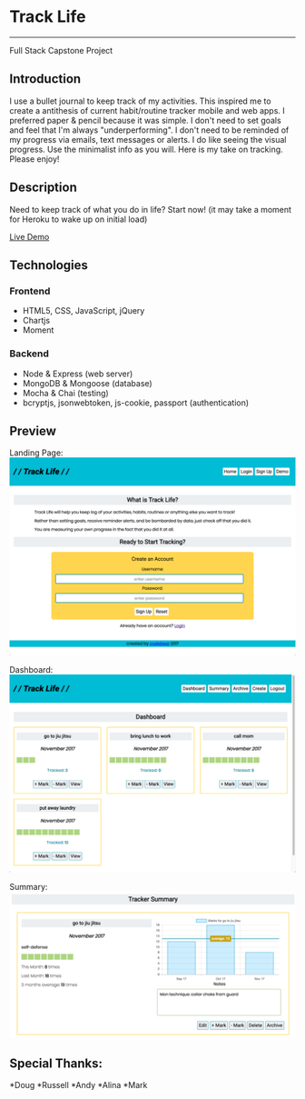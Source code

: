 
# Track Life
---

Full Stack Capstone Project

## Introduction

I use a bullet journal to keep track of my activities. This inspired me to create a antithesis of current habit/routine tracker mobile and web apps. I preferred paper & pencil because it was simple. I don't need to set goals and feel that I'm always "underperforming". I don't need to be reminded of my progress via emails, text messages or alerts. I do like seeing the visual progress. Use the minimalist info as you will. Here is my take on tracking. Please enjoy!

## Description

Need to keep track of what you do in life? Start now! 
(it may take a moment for Heroku to wake up on initial load)

[Live Demo](https://track-life.herokuapp.com)
## Technologies

### Frontend

* HTML5, CSS, JavaScript, jQuery
* Chartjs 
* Moment 
### Backend

* Node & Express (web server)
* MongoDB & Mongoose (database)
* Mocha & Chai (testing)
* bcryptjs, jsonwebtoken, js-cookie, passport (authentication)
## Preview

Landing Page: 
![screenshot of landing page](https://github.com/codeannie/track-life/blob/master/assets/TrackLife_Landing.png)

Dashboard:
![screenshot of dashboard](https://github.com/codeannie/track-life/blob/master/assets/TrackLife_Dashboard.png)

Summary: 
![screenshot of summary](https://github.com/codeannie/track-life/blob/master/assets/TrackLife_Summary.png)

## Special Thanks:
*Doug
*Russell 
*Andy
*Alina
*Mark